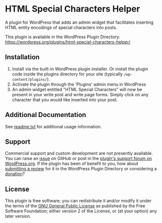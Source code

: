 # HTML Special Characters Helper

A plugin for WordPress that adds an admin widget that facilitates inserting HTML entity encodings of special characters into posts.

This plugin is available in the WordPress Plugin Directory: https://wordpress.org/plugins/html-special-characters-helper/


## Installation

1. Install via the built-in WordPress plugin installer. Or install the plugin code inside the plugins directory for your site (typically `/wp-content/plugins/`).
2. Activate the plugin through the 'Plugins' admin menu in WordPress
3. An admin widget entitled "HTML Special Characters" will now be present in your write post and write page forms. Simply click on any character that you would like inserted into your post.


## Additional Documentation

See [readme.txt](https://github.com/coffee2code/html-special-characters-helper/blob/master/readme.txt) for additional usage information.


## Support

Commercial support and custom development are not presently available. You can raise an [issue](https://github.com/coffee2code/html-special-characters-helper/issues) on GitHub or post in the [plugin's support forum on WordPress.org](https://wordpress.org/support/plugin/html-special-characters-helper/). If the plugin has been of benefit to you, how about [submitting a review](https://wordpress.org/support/plugin/html-special-characters-helper/reviews/) for it in the WordPress Plugin Directory or considering a [donation](https://www.paypal.com/cgi-bin/webscr?cmd=_s-xclick&hosted_button_id=6ARCFJ9TX3522)?


## License

This plugin is free software; you can redistribute it and/or modify it under the terms of the [GNU General Public License](http://www.gnu.org/licenses/gpl-2.0.html) as published by the Free Software Foundation; either version 2 of the License, or (at your option) any later version.
